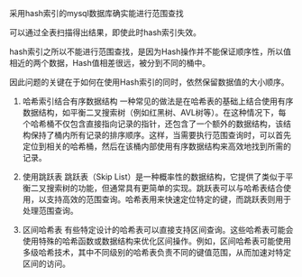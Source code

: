 采用hash索引的mysql数据库确实能进行范围查找

可以通过全表扫描得出结果，即使此时hash索引失效。

hash索引之所以不能进行范围查找，是因为Hash操作并不能保证顺序性，所以值相近的两个数据，Hash值相差很远，被分到不同的桶中。

因此问题的关键在于如何在使用Hash索引的同时，依然保留数据值的大小顺序。


1. 哈希索引结合有序数据结构
一种常见的做法是在哈希表的基础上结合使用有序数据结构，如平衡二叉搜索树（例如红黑树、AVL树等）。在这种情况下，每个哈希桶不仅包含直接指向记录的指针，还包含了一个额外的数据结构，该结构保持了桶内所有记录的排序顺序。这样，当需要执行范围查询时，可以首先定位到相关的哈希桶，然后在该桶内部使用有序数据结构来高效地找到所需的记录。

2. 使用跳跃表
跳跃表（Skip List）是一种概率性的数据结构，它提供了类似于平衡二叉搜索树的功能，但通常具有更简单的实现。跳跃表可以与哈希表结合使用，以支持高效的范围查询。哈希表用来快速定位特定的键，而跳跃表则用于处理范围查询。

3. 区间哈希表
有些特定设计的哈希表可以直接支持区间查询。这些哈希表可能会使用特殊的哈希函数或数据结构来优化区间操作。例如，区间哈希表可能使用多级哈希技术，其中不同级别的哈希表负责不同的键值范围，从而加速对特定区间的访问。


